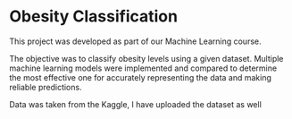 # Obesity Classification

This project was developed as part of our Machine Learning course.

The objective was to classify obesity levels using a given dataset. Multiple machine learning models were implemented and compared to determine the most effective one for accurately representing the data and making reliable predictions.

Data was taken from the Kaggle, I have uploaded the dataset as well
